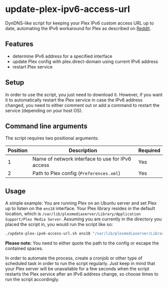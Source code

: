 # update-plex-ipv6-access-url
DynDNS-like script for keeping your Plex IPv6 custom access URL up to date, automating the IPv6 workaround for Plex as described on [Reddit](https://www.reddit.com/r/PleX/comments/b82opu/plex_remote_access_over_ipv6/).

## Features
- determine IPv6 address for a specified interface
- update Plex config with plex.direct-domain using current IPv6 address
- restart Plex service

## Setup
In order to use the script, you just need to download it. However, if you want it to automatically restart the Plex service in case the IPv6 address changed, you need to either comment out or add a command to restart the service (depending on your host OS).

## Command line arguments
The script requires two positional arguments:

Position|Description|Required
--------|-----------|--------
1       |Name of network interface to use for IPv6 access|Yes
2       |Path to Plex config (`Preferences.xml`)|Yes

## Usage

A simple example: You are running Plex on an Ubuntu server and set Plex up to listen on the `ens18` interface. Your Plex library resides in the default location, which is `/var/lib/plexmediaserver/Library/Application Support/Plex Media Server`. Assuming you are currently in the directory you placed the script in, you would run the script like so:

```bash
./update-plex-ipv6-access-url.sh ens18 "/var/lib/plexmediaserver/Library/Application Support/Plex Media Server/Preferences.xml"
```

**Please note:** You need to either quote the path to the config or escape the contained spaces.

In order to automate the process, create a cronjob or other type of scheduled task in order to run the script regularly. Just keep in mind that your Plex server will be unavailable for a few seconds when the script restarts the Plex service after an IPv6 address change, so choose times to run the script accordingly.